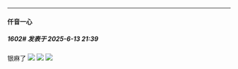 ﻿
*****

####  仟音一心  
##### 1602#       发表于 2025-6-13 21:39

银麻了
<img src="https://p.sda1.dev/24/b4310cd117fea13fc0ebf073cd577397/image.jpg" referrerpolicy="no-referrer">
<img src="https://p.sda1.dev/24/86ad638ff4b2489def93db7547da925e/image.jpg" referrerpolicy="no-referrer">
<img src="https://p.sda1.dev/24/2be9d80d67594eed47e7baa80abc3650/image.jpg" referrerpolicy="no-referrer">

